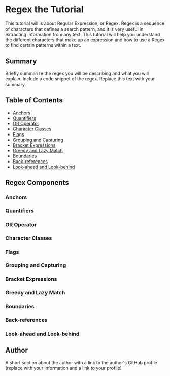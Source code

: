 # Regex the Tutorial

This tutorial will is about Regular Expression, or Regex. Regex is a sequence of characters that defines a search pattern, and it is very useful in extracting information from any text.  This tutorial will help you understand the different characters that make up an expression and how to use a Regex to find certain patterns within a text.  

## Summary

Briefly summarize the regex you will be describing and what you will explain. Include a code snippet of the regex. Replace this text with your summary.





## Table of Contents

- [Anchors](#anchors)
- [Quantifiers](#quantifiers)
- [OR Operator](#or-operator)
- [Character Classes](#character-classes)
- [Flags](#flags)
- [Grouping and Capturing](#grouping-and-capturing)
- [Bracket Expressions](#bracket-expressions)
- [Greedy and Lazy Match](#greedy-and-lazy-match)
- [Boundaries](#boundaries)
- [Back-references](#back-references)
- [Look-ahead and Look-behind](#look-ahead-and-look-behind)

## Regex Components

### Anchors

### Quantifiers

### OR Operator

### Character Classes

### Flags

### Grouping and Capturing

### Bracket Expressions

### Greedy and Lazy Match

### Boundaries

### Back-references

### Look-ahead and Look-behind

## Author

A short section about the author with a link to the author's GitHub profile (replace with your information and a link to your profile)
